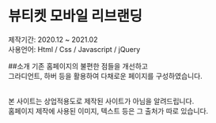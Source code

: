 # 뷰티켓 모바일 리브랜딩
제작기간: 2020.12 ~ 2021.02<br />
사용언어: Html / Css / Javascript / jQuery

##소개 기존 홈페이지의 불편한 점들을 개선하고<br />
그라디언트, 하버 등을 활용하여 다채로운 페이지를 구성하였습니다.<br /><br />


본 사이트는 상업적용도로 제작된 사이트가 아님을 알려드립니다.<br />
홈페이지 제작에 사용된 이미지, 텍스트 등은 그 출처가 따로 있습니다.
